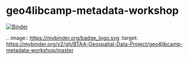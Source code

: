 # geo4libcamp-metadata-workshop

[![Binder](https://mybinder.org/badge_logo.svg)](https://mybinder.org/v2/gh/BTAA-Geospatial-Data-Project/geo4libcamp-metadata-workshop/master)

.. image:: https://mybinder.org/badge_logo.svg
 :target: https://mybinder.org/v2/gh/BTAA-Geospatial-Data-Project/geo4libcamp-metadata-workshop/master